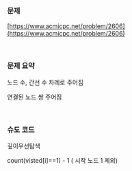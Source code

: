 ### 문제

[https://www.acmicpc.net/problem/2606](https://www.acmicpc.net/problem/2606)

<br>

### 문제 요약

노드 수, 간선 수 차례로 주어짐

연결된 노드 쌍 주어짐

<br>

### 슈도 코드

깊이우선탐색

count(visted[i]==1) - 1 ( 시작 노드 1 제외)